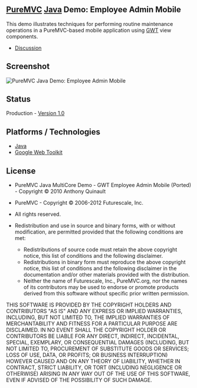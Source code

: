 ## [PureMVC](http://puremvc.github.com/) [Java](https://github.com/PureMVC/puremvc-java-multicore-framework/wiki) Demo: Employee Admin Mobile
This demo illustrates techniques for performing routine maintenance operations in a PureMVC-based mobile application using [GWT](http://en.wikipedia.org/wiki/Google_Web_Toolkit) view components.

* [Discussion](http://forums.puremvc.org/index.php?topic=1807.0)

## Screenshot
![PureMVC Java Demo: Employee Admin Mobile](http://puremvc.org/pages/images/screenshots/PureMVC-Shot-Java-EmployeeAdmin-Mobile.png)

## Status
Production - [Version 1.0](https://github.com/PureMVC/puremvc-java-demo-gwt-employeeadmin-mobile/blob/master/VERSION)

## Platforms / Technologies
* [Java](http://en.wikipedia.org/wiki/Java_\(programming_language\))
* [Google Web Toolkit](http://en.wikipedia.org/wiki/Google_Web_Toolkit)

## License
* PureMVC Java MultiCore Demo - GWT Employee Admin Mobile (Ported) - Copyright © 2010 Anthony Quinault 
* PureMVC - Copyright © 2006-2012 Futurescale, Inc.
* All rights reserved.

* Redistribution and use in source and binary forms, with or without modification, are permitted provided that the following conditions are met:

  * Redistributions of source code must retain the above copyright notice, this list of conditions and the following disclaimer.
  * Redistributions in binary form must reproduce the above copyright notice, this list of conditions and the following disclaimer in the documentation and/or other materials provided with the distribution.
  * Neither the name of Futurescale, Inc., PureMVC.org, nor the names of its contributors may be used to endorse or promote products derived from this software without specific prior written permission.

THIS SOFTWARE IS PROVIDED BY THE COPYRIGHT HOLDERS AND CONTRIBUTORS "AS IS" AND ANY EXPRESS OR IMPLIED WARRANTIES, INCLUDING, BUT NOT LIMITED TO, THE IMPLIED WARRANTIES OF MERCHANTABILITY AND FITNESS FOR A PARTICULAR PURPOSE ARE DISCLAIMED. IN NO EVENT SHALL THE COPYRIGHT HOLDER OR CONTRIBUTORS BE LIABLE FOR ANY DIRECT, INDIRECT, INCIDENTAL, SPECIAL, EXEMPLARY, OR CONSEQUENTIAL DAMAGES (INCLUDING, BUT NOT LIMITED TO, PROCUREMENT OF SUBSTITUTE GOODS OR SERVICES; LOSS OF USE, DATA, OR PROFITS; OR BUSINESS INTERRUPTION) HOWEVER CAUSED AND ON ANY THEORY OF LIABILITY, WHETHER IN CONTRACT, STRICT LIABILITY, OR TORT (INCLUDING NEGLIGENCE OR OTHERWISE) ARISING IN ANY WAY OUT OF THE USE OF THIS SOFTWARE, EVEN IF ADVISED OF THE POSSIBILITY OF SUCH DAMAGE.
